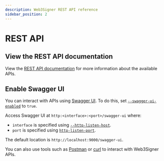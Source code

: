 ```yaml
---
description: Web3Signer REST API reference
sidebar_position: 2
---
```


# REST API

## View the REST API documentation

View the [REST API documentation] for more information about the available APIs.

## Enable Swagger UI

You can interact with APIs using [Swagger UI].
To do this, set [`--swagger-ui-enabled`](../cli/options.md#swagger-ui-enabled) to `true`.

Access Swagger UI at `http:<interface>:<port>/swagger-ui` where:

- `interface` is specified using [`--http-listen-host`](../cli/options.md#http-listen-host).
- `port` is specified using [`http-listen-port`](../cli/options.md#http-listen-port).

The default location is `http://localhost:9000/swagger-ui`.

You can also use tools such as [Postman] or [curl] to interact with Web3Signer APIs.

<!-- Links -->

[REST API documentation]: https://consensys.github.io/web3signer/
[Postman]: https://www.postman.com/
[curl]: https://curl.haxx.se/
[Swagger UI]: https://swagger.io/tools/swagger-ui/
